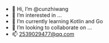 - 👋 Hi, I’m @cunzhiwang
- 👀 I’m interested in ...
- 🌱 I’m currently learning Kotlin and Go
- 💞️ I’m looking to collaborate on ...
- 📫 2539029477@qq.com

<!---
cunzhiwang/cunzhiwang is a ✨ special ✨ repository because its `README.md` (this file) appears on your GitHub profile.
You can click the Preview link to take a look at your changes.
--->
